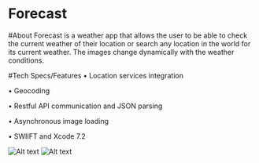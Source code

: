 # Forecast
#About 
Forecast is a weather app that allows the user to be able to check the current weather of their location or search any location in the world for its current weather. The images change dynamically with the weather conditions.

#Tech Specs/Features
•	Location services integration

•	Geocoding 

•	Restful API communication and JSON parsing

•	Asynchronous image loading

•	SWIIFT and Xcode 7.2

![Alt text](https://cloud.githubusercontent.com/assets/14354950/14185739/246ea66c-f749-11e5-8b3e-660d442cf716.png) ![Alt text](https://cloud.githubusercontent.com/assets/14354950/14185769/44921f1e-f749-11e5-852f-dfc2fa361995.png)
